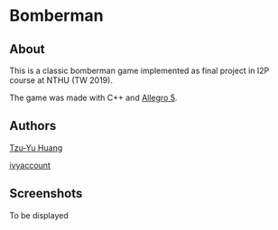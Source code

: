 # Bomberman

## About
This is a classic bomberman game implemented as final project in I2P course at NTHU (TW 2019). 

The game was made with C++ and [Allegro 5](https://www.allegro.cc/).

## Authors
[Tzu-Yu Huang](https://github.com/tyhuang06)

[ivyaccount](https://github.com/ivyaccount)

## Screenshots
To be displayed
